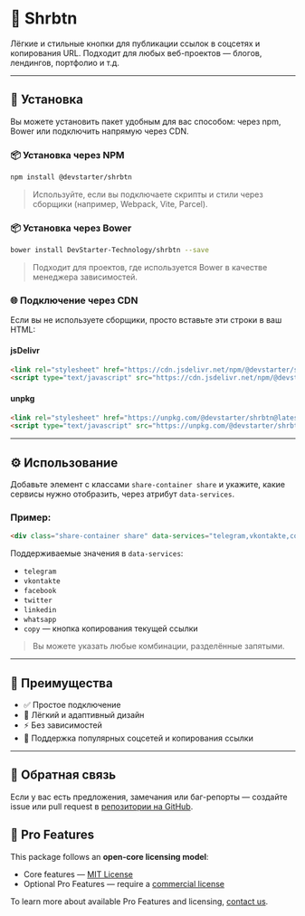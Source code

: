 # 📣 Shrbtn

Лёгкие и стильные кнопки для публикации ссылок в соцсетях и копирования URL. Подходит для любых веб-проектов — блогов, лендингов, портфолио и т.д.

---

## 🚀 Установка

Вы можете установить пакет удобным для вас способом: через npm, Bower или подключить напрямую через CDN.

### 📦 Установка через NPM

```bash
npm install @devstarter/shrbtn
```

> Используйте, если вы подключаете скрипты и стили через сборщики (например, Webpack, Vite, Parcel).

### 📦 Установка через Bower

```bash
bower install DevStarter-Technology/shrbtn --save
```

> Подходит для проектов, где используется Bower в качестве менеджера зависимостей.

### 🌐 Подключение через CDN

Если вы не используете сборщики, просто вставьте эти строки в ваш HTML:

#### jsDelivr

```html
<link rel="stylesheet" href="https://cdn.jsdelivr.net/npm/@devstarter/shrbtn@latest/dist/css/shrbtn.min.css">
<script type="text/javascript" src="https://cdn.jsdelivr.net/npm/@devstarter/shrbtn@latest/dist/js/shrbtn.min.js"></script>
```

#### unpkg

```html
<link rel="stylesheet" href="https://unpkg.com/@devstarter/shrbtn@latest/dist/css/shrbtn.min.css">
<script type="text/javascript" src="https://unpkg.com/@devstarter/shrbtn@latest/dist/js/shrbtn.min.js"></script>
```

---

## ⚙️ Использование

Добавьте элемент с классами `share-container share` и укажите, какие сервисы нужно отобразить, через атрибут `data-services`.

### Пример:

```html
<div class="share-container share" data-services="telegram,vkontakte,copy"></div>
```

Поддерживаемые значения в `data-services`:
- `telegram`
- `vkontakte`
- `facebook`
- `twitter`
- `linkedin`
- `whatsapp`
- `copy` — кнопка копирования текущей ссылки

> Вы можете указать любые комбинации, разделённые запятыми.

---

## 📌 Преимущества

- ✅ Простое подключение
- 🎨 Лёгкий и адаптивный дизайн
- ⚡ Без зависимостей
- 🔗 Поддержка популярных соцсетей и копирования ссылки

---

## 💬 Обратная связь

Если у вас есть предложения, замечания или баг-репорты — создайте issue или pull request в [репозитории на GitHub](https://github.com/DevStarter-Technology/shrbtn).

## 🔐 Pro Features

This package follows an **open-core licensing model**:

- Core features — [MIT License](./LICENSE)
- Optional Pro Features — require a [commercial license](./COMMERCIAL_LICENSE.md)

To learn more about available Pro Features and licensing, [contact us](mailto:support@devstarter.technology).